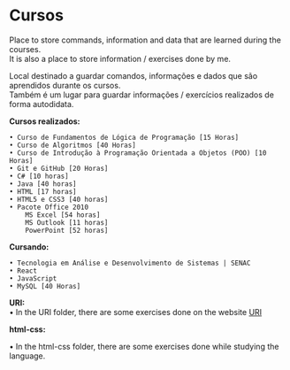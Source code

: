# Cursos
 <p>Place to store commands, information and data that are learned during the courses.<br>
 It is also a place to store information / exercises done by me.</p>

 <p>Local destinado a guardar comandos, informações e dados que são aprendidos durante os cursos.<br>
 Também é um lugar para guardar informações / exercícios realizados de forma autodidata.</p> 

<strong>Cursos realizados:</strong>

    • Curso de Fundamentos de Lógica de Programação [15 Horas]
    • Curso de Algoritmos [40 Horas]
    • Curso de Introdução à Programação Orientada a Objetos (POO) [10 Horas]
    • Git e GitHub [20 Horas]
    • C# [10 horas]
    • Java [40 horas] 
    • HTML [17 horas]
    • HTML5 e CSS3 [40 horas]
    • Pacote Office 2010 
        MS Excel [54 horas]
        MS Outlook [11 horas]
        PowerPoint [52 horas]

<strong>Cursando:</strong>

    • Tecnologia em Análise e Desenvolvimento de Sistemas | SENAC
    • React
    • JavaScript
    • MySQL [40 Horas]

<strong>URI:</strong><br>
    • In the URI folder, there are some exercises done on the website <a href="https://www.urionlinejudge.com.br">URI</a>

<strong>html-css:</strong>

<p>• In the html-css folder, there are some exercises done while studying the language.</p>
    
